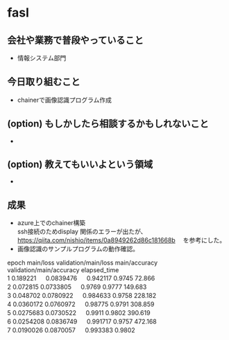# fasl
 ## 会社や業務で普段やっていること
 - 情報システム部門　

 ## 今日取り組むこと
 - chainerで画像認識プログラム作成
 ## (option) もしかしたら相談するかもしれないこと
  
- 
 ## (option) 教えてもいいよという領域
 - 

 ## 成果  
 -  azure上でのchainer構築  
  ssh接続のためdisplay 関係のエラーが出たが、https://qiita.com/nishio/items/0a8949262d86c181668b
 　を参考にした。  
 -  画像認識のサンプルプログラムの動作確認。  

epoch       main/loss   validation/main/loss  main/accuracy  validation/main/accuracy  elapsed_time  
1           0.189221 　 0.0839476 　          0.942117       0.9745                    72.866  
2           0.072815    0.0733805      　      0.9769         0.9777                    149.683  
3           0.048702    0.0780922        　    0.984633       0.9758                    228.182  
4           0.0360172   0.0760972   　        0.98775        0.9791                    308.859  
5           0.0275683   0.0730522   　        0.9911         0.9802                    390.619  
6           0.0254208   0.0836749    　       0.991717       0.9757                    472.168  
7           0.0190026   0.0870057   　        0.993383       0.9802  
  
